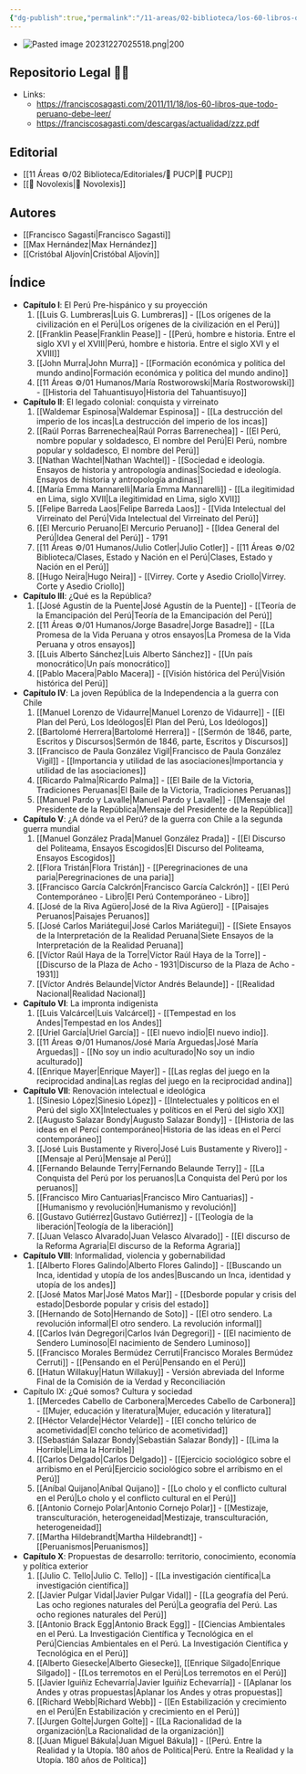 ```yaml
---
{"dg-publish":true,"permalink":"/11-areas/02-biblioteca/los-60-libros-que-todo-peruano-culto-debe-leer/","noteIcon":""}
---
```


- ![Pasted image 20231227025518.png|200](/img/user/02%20Image/Pasted%20image%2020231227025518.png)
## Repositorio Legal 🤸‍♂️
- Links: 
	- https://franciscosagasti.com/2011/11/18/los-60-libros-que-todo-peruano-debe-leer/
	- https://franciscosagasti.com/descargas/actualidad/zzz.pdf
## Editorial
- [[11 Áreas ⚙/02 Biblioteca/Editoriales/📔 PUCP\|📔 PUCP]]
- [[📔 Novolexis\|📔 Novolexis]]
## Autores
- [[Francisco Sagasti\|Francisco Sagasti]]
- [[Max Hernández\|Max Hernández]]
- [[Cristóbal Aljovín\|Cristóbal Aljovín]]
## Índice
- **Capítulo l**: El Perú Pre-hispánico y su proyección
	1. [[Luis G. Lumbreras\|Luis G. Lumbreras]] - [[Los orígenes de la civilización en el Perú\|Los orígenes de la civilización en el Perú]]
	2. [[Franklin Pease\|Franklin Pease]] - [[Perú, hombre e historia. Entre el siglo XVI y el XVIII\|Perú, hombre e historia. Entre el siglo XVI y el XVIII]]
	3. [[John Murra\|John Murra]] - [[Formación económica y politica del mundo andino\|Formación económica y politica del mundo andino]]
	4. [[11 Áreas ⚙/01 Humanos/María Rostworowski\|María Rostworowski]] - [[Historia del Tahuantisuyo\|Historia del Tahuantisuyo]]
- **Capítulo II**: El legado colonial: conquista y virreinato
	1. [[Waldemar Espinosa\|Waldemar Espinosa]] - [[La destrucción del imperio de los incas\|La destrucción del imperio de los incas]]
	2. [[Raúl Porras Barrenechea\|Raúl Porras Barrenechea]] - [[El Perú, nombre popular y soldadesco, El nombre del Perú\|El Perú, nombre popular y soldadesco, El nombre del Perú]]
	3. [[Nathan Wachtel\|Nathan Wachtel]] - [[Sociedad e ideología. Ensayos de historia y antropología andinas\|Sociedad e ideología. Ensayos de historia y antropología andinas]]
	4. [[María Emma Mannarelli\|María Emma Mannarelli]] - [[La ilegitimidad en Lima, siglo XVII\|La ilegitimidad en Lima, siglo XVII]]
	5. [[Felipe Barreda Laos\|Felipe Barreda Laos]] - [[Vida Intelectual del Virreinato del Perú\|Vida Intelectual del Virreinato del Perú]]
	6. [[El Mercurio Peruano\|El Mercurio Peruano]] - [[Idea General del Perú\|Idea General del Perú]] - 1791
	7. [[11 Áreas ⚙/01 Humanos/Julio Cotler\|Julio Cotler]] - [[11 Áreas ⚙/02 Biblioteca/Clases, Estado y Nación en el Perú\|Clases, Estado y Nación en el Perú]]
	8. [[Hugo Neira\|Hugo Neira]] - [[Virrey. Corte y Asedio Criollo\|Virrey. Corte y Asedio Criollo]]
- **Capítulo III**: ¿Qué es la República?
	1. [[José Agustín de la Puente\|José Agustín de la Puente]] - [[Teoría de la Emancipación del Perú\|Teoría de la Emancipación del Perú]]
	2. [[11 Áreas ⚙/01 Humanos/Jorge Basadre\|Jorge Basadre]] - [[La Promesa de la Vida Peruana y otros ensayos\|La Promesa de la Vida Peruana y otros ensayos]]
	3. [[Luis Alberto Sánchez\|Luis Alberto Sánchez]] - [[Un país monocrático\|Un país monocrático]]
	4. [[Pablo Macera\|Pablo Macera]] - [[Visión histórica del Perú\|Visión histórica del Perú]]
- **Capítulo IV**: La joven República de la Independencia a la guerra con Chile
	1. [[Manuel Lorenzo de Vidaurre\|Manuel Lorenzo de Vidaurre]] - [[El Plan del Perú, Los Ideólogos\|El Plan del Perú, Los Ideólogos]]
	2. [[Bartolomé Herrera\|Bartolomé Herrera]] - [[Sermón de 1846, parte, Escritos y Discursos\|Sermón de 1846, parte, Escritos y Discursos]]
	3. [[Francisco de Paula González Vigil\|Francisco de Paula González Vigil]] - [[lmportancia y utilidad de las asociaciones\|lmportancia y utilidad de las asociaciones]]
	4. [[Ricardo Palma\|Ricardo Palma]] - [[El Baile de la Victoria, Tradiciones Peruanas\|El Baile de la Victoria, Tradiciones Peruanas]]
	5. [[Manuel Pardo y Lavalle\|Manuel Pardo y Lavalle]] - [[Mensaje del Presidente de la República\|Mensaje del Presidente de la República]]
- **Capítulo V**: ¿A dónde va el Perú? de la guerra con Chile a la segunda guerra mundial
	1. [[Manuel González Prada\|Manuel González Prada]] - [[El Discurso del Politeama, Ensayos Escogidos\|El Discurso del Politeama, Ensayos Escogidos]]
	2. [[Flora Tristán\|Flora Tristán]] - [[Peregrinaciones de una paria\|Peregrinaciones de una paria]] 
	3. [[Francisco García Calckrón\|Francisco García Calckrón]] - [[El Perú Contemporáneo - Libro\|El Perú Contemporáneo - Libro]]
	4. [[José de la Riva Agüero\|José de la Riva Agüero]] - [[Paisajes Peruanos\|Paisajes Peruanos]]
	5. [[José Carlos Mariátegui\|José Carlos Mariátegui]] - [[Siete Ensayos de la Interpretación de la Realidad Peruana\|Siete Ensayos de la Interpretación de la Realidad Peruana]]
	6. [[Víctor Raúl Haya de la Torre\|Víctor Raúl Haya de la Torre]] - [[Discurso de la Plaza de Acho - 1931\|Discurso de la Plaza de Acho - 1931]]
	7. [[Víctor Andrés Belaunde\|Víctor Andrés Belaunde]] - [[Realidad Nacional\|Realidad Nacional]]
- **Capítulo VI**: La impronta indigenista
	1. [[Luis Valcárcel\|Luis Valcárcel]] - [[Tempestad en los Andes\|Tempestad en los Andes]]
	2. [[Uriel García\|Uriel García]] - [[El nuevo indio\|El nuevo indio]].
	3. [[11 Áreas ⚙/01 Humanos/José María Arguedas\|José María Arguedas]] - [[No soy un indio aculturado\|No soy un indio aculturado]]
	4. [[Enrique Mayer\|Enrique Mayer]] - [[Las reglas del juego en la reciprocidad andina\|Las reglas del juego en la reciprocidad andina]]
- **Capítulo VII**: Renovación intelectual e ideológica
	1. [[Sinesio López\|Sinesio López]] - [[Intelectuales y políticos en el Perú del siglo XX\|Intelectuales y políticos en el Perú del siglo XX]]
	2. [[Augusto Salazar Bondy\|Augusto Salazar Bondy]] - [[Historia de las ideas en el Percí contemporáneo\|Historia de las ideas en el Percí contemporáneo]]
	3. [[José Luis Bustamente y Rivero\|José Luis Bustamente y Rivero]] - [[Mensaje al Perú\|Mensaje al Perú]]
	4. [[Fernando Belaunde Terry\|Fernando Belaunde Terry]] - [[La Conquista del Perú por los peruanos\|La Conquista del Perú por los peruanos]]
	5. [[Francisco Miro Cantuarias\|Francisco Miro Cantuarias]] - [[Humanismo y revolución\|Humanismo y revolución]]
	6. [[Gustavo Gutiérrez\|Gustavo Gutiérrez]] - [[Teología de la liberación\|Teología de la liberación]]
	7. [[Juan Velasco Alvarado\|Juan Velasco Alvarado]] - [[El discurso de la Reforma Agraria\|El discurso de la Reforma Agraria]]
- **Capítulo VIII**: Informalidad, violencia y gobernabilidad
	1. [[Alberto Flores Galindo\|Alberto Flores Galindo]] - [[Buscando un Inca, identidad y utopía de los andes\|Buscando un Inca, identidad y utopía de los andes]]
	2. [[José Matos Mar\|José Matos Mar]] - [[Desborde popular y crisis del estado\|Desborde popular y crisis del estado]]
	3. [[Hernando de Soto\|Hernando de Soto]] - [[El otro sendero. La revolución informal\|El otro sendero. La revolución informal]]
	4. [[Carlos Iván Degregori\|Carlos Iván Degregori]] - [[El nacimiento de Sendero Luminoso\|El nacimiento de Sendero Luminoso]]
	5. [[Francisco Morales Bermúdez Cerruti\|Francisco Morales Bermúdez Cerruti]] - [[Pensando en el Perú\|Pensando en el Perú]]
	6. [[Hatun Willakuy\|Hatun Willakuy]] - Versión abreviada del Informe Final de la Comisión de ia Verdad y Reconciliación
- Capítulo IX: ¿Qué somos? Cultura y sociedad
	1. [[Mercedes Cabello de Carbonera\|Mercedes Cabello de Carbonera]] - [[Mujer, educación y literatura\|Mujer, educación y literatura]]
	2. [[Héctor Velarde\|Héctor Velarde]] - [[El concho telúrico de acometividad\|El concho telúrico de acometividad]]
	3. [[Sebastián Salazar Bondy\|Sebastián Salazar Bondy]] - [[Lima la Horrible\|Lima la Horrible]]
	4. [[Carlos Delgado\|Carlos Delgado]] - [[Ejercicio sociológico sobre el arribismo en el Perú\|Ejercicio sociológico sobre el arribismo en el Perú]]
	5. [[Aníbal Quijano\|Aníbal Quijano]] - [[Lo cholo y el conflicto cultural en el Perú\|Lo cholo y el conflicto cultural en el Perú]]
	6. [[Antonio Cornejo Polar\|Antonio Cornejo Polar]] - [[Mestizaje, transculturación, heterogeneidad\|Mestizaje, transculturación, heterogeneidad]]
	7. [[Martha Hildebrandt\|Martha Hildebrandt]] - [[Peruanismos\|Peruanismos]]
- **Capítulo X**: Propuestas de desarrollo: territorio, conocimiento, economía y política exterior
	1. [[Julio C. Tello\|Julio C. Tello]] - [[La investigación científica\|La investigación científica]]
	2. [[Javier Pulgar Vidal\|Javier Pulgar Vidal]] - [[La geografía del Perú. Las ocho regiones naturales del Perú\|La geografía del Perú. Las ocho regiones naturales del Perú]]
	3. [[Antonio Brack Egg\|Antonio Brack Egg]] - [[Ciencias Ambientales en el Perú. La Investigación Científica y Tecnológica en el Perú\|Ciencias Ambientales en el Perú. La Investigación Científica y Tecnológica en el Perú]]
	4. [[Alberto Giesecke\|Alberto Giesecke]], [[Enrique Silgado\|Enrique Silgado]] - [[Los terremotos en el Perú\|Los terremotos en el Perú]]
	5. [[Javier Iguiñiz Echevarría\|Javier Iguiñiz Echevarría]] - [[Aplanar los Andes y otras propuestas\|Aplanar los Andes y otras propuestas]]
	6. [[Richard Webb\|Richard Webb]] - [[En Estabilización y crecimiento en el Perú\|En Estabilización y crecimiento en el Perú]]
	7. [[Jurgen Golte\|Jurgen Golte]] - [[La Racionalidad de la organización\|La Racionalidad de la organización]]
	8. [[Juan Miguel Bákula\|Juan Miguel Bákula]] - [[Perú. Entre la Realidad y la Utopía. 180 años de Politica\|Perú. Entre la Realidad y la Utopía. 180 años de Politica]]